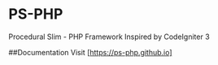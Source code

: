 # PS-PHP
Procedural Slim - PHP Framework
Inspired by CodeIgniter 3

##Documentation
Visit [https://ps-php.github.io]
